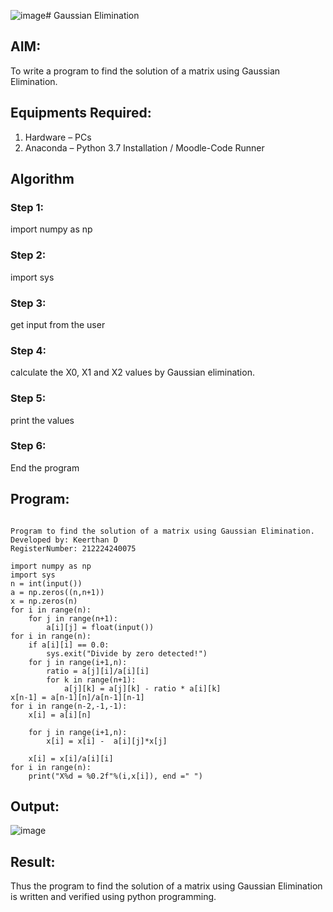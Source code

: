 ![image](https://github.com/user-attachments/assets/d1a529c4-cc4c-4184-b5c6-f77eed846a94)# Gaussian Elimination

## AIM:
To write a program to find the solution of a matrix using Gaussian Elimination.

## Equipments Required:
1. Hardware – PCs
2. Anaconda – Python 3.7 Installation / Moodle-Code Runner

## Algorithm
### Step 1:
import numpy as np

### Step 2:
import sys

### Step 3:
get input from the user

### Step 4:
calculate the X0, X1 and X2 values by Gaussian elimination.

### Step 5:
print the values

### Step 6:
End the program

## Program:
```

Program to find the solution of a matrix using Gaussian Elimination.
Developed by: Keerthan D
RegisterNumber: 212224240075

import numpy as np
import sys
n = int(input())
a = np.zeros((n,n+1))
x = np.zeros(n)
for i in range(n):
    for j in range(n+1):
        a[i][j] = float(input())
for i in range(n):
    if a[i][i] == 0.0:
        sys.exit("Divide by zero detected!")
    for j in range(i+1,n):
        ratio = a[j][i]/a[i][i]
        for k in range(n+1):
            a[j][k] = a[j][k] - ratio * a[i][k]
x[n-1] = a[n-1][n]/a[n-1][n-1]
for i in range(n-2,-1,-1):
    x[i] = a[i][n]
    
    for j in range(i+1,n):
        x[i] = x[i] -  a[i][j]*x[j]
        
    x[i] = x[i]/a[i][i]
for i in range(n):
    print("X%d = %0.2f"%(i,x[i]), end =" ")
```

## Output:

![image](https://github.com/user-attachments/assets/14d6a2db-b080-485c-a033-8a7bffb3f96a)


## Result:
Thus the program to find the solution of a matrix using Gaussian Elimination is written and verified using python programming.

